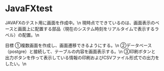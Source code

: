 # JavaFXtest
JAVAFXのテスト用に画面を作成中。\n
現時点でできているのは、画面表示のベースと画面上に配置する部品（現在のシステム時刻をリアルタイムで表示するラベル）の配置。\n

目標
①複数画面を作成し、画面遷移できるようにする。\n
②データベース（postgre）と接続して、テーブルの内容を画面表示する。\n
③印刷ボタンと出力ボタンを作って表示している情報の印刷およびCSVファイル形式での出力をしたい。\n
